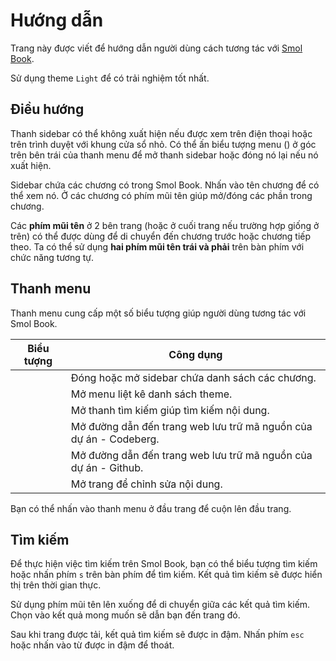 # Hướng dẫn

Trang này được viết để hướng dẫn người dùng cách tương tác với [Smol Book](./title-page.md).

Sử dụng theme `Light` để có trải nghiệm tốt nhất.

## Điều hướng

Thanh sidebar có thể không xuất hiện nếu được xem trên điện thoại hoặc trên trình duyệt với khung cửa sổ nhỏ. Có thể ấn biểu tượng menu (<i class="fa fa-bars"></i>) ở góc trên bên trái của thanh menu để mở thanh sidebar hoặc đóng nó lại nếu nó xuất hiện.

Sidebar chứa các chương có trong Smol Book. Nhấn vào tên chương để có thể xem nó. Ở các chương có phím mũi tên giúp mở/đóng các phần trong chương.

Các **phím mũi tên** ở 2 bên trang (hoặc ở cuối trang nếu trường hợp giống ở trên) có thể được dùng để di chuyển đến chương trước hoặc chương tiếp theo. Ta có thể sử dụng **hai phím mũi tên trái và phải** trên bàn phím với chức năng tương tự.

## Thanh menu

Thanh menu cung cấp một số biểu tượng giúp người dùng tương tác với Smol Book.

| Biểu tượng | Công dụng |
|------|-------------|
| <i class="fa fa-bars"></i> | Đóng hoặc mở sidebar chứa danh sách các chương. |
| <i class="fa fa-paint-brush"></i> | Mở menu liệt kê danh sách theme. |
| <i class="fa fa-search"></i> | Mở thanh tìm kiếm giúp tìm kiếm nội dung. |
| <i class="fa fa-code-fork"></i> | Mở đường dẫn đến trang web lưu trữ mã nguồn của dự án - Codeberg. |
| <i class="fa fa-github"></i> | Mở đường dẫn đến trang web lưu trữ mã nguồn của dự án - Github. |
| <i class="fa fa-pencil"></i> | Mở trang để chỉnh sửa nội dung. |

Bạn có thể nhấn vào thanh menu ở đầu trang để cuộn lên đầu trang.

## Tìm kiếm

Để thực hiện việc tìm kiếm trên Smol Book, bạn có thể biểu tượng tìm kiếm <i class="fa fa-search"></i> hoặc nhấn phím `s` trên bàn phím để tìm kiếm. Kết quả tìm kiếm sẽ được hiển thị trên thời gian thực. 

Sử dụng phím mũi tên lên xuống để di chuyển giữa các kết quả tìm kiếm. Chọn vào kết quả mong muốn sẽ dẫn bạn đến trang đó.

Sau khi trang được tải, kết quả tìm kiếm sẽ được in đậm. Nhấn phím `esc` hoặc nhấn vào từ được in đậm để thoát.